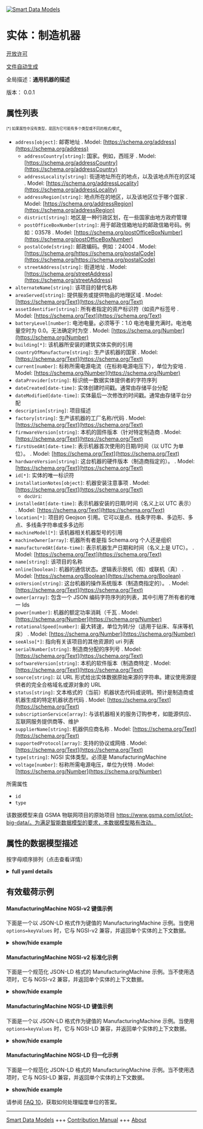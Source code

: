 <!-- 10-Header -->    
[![Smart Data Models](https://smartdatamodels.org/wp-content/uploads/2022/01/SmartDataModels_logo.png "Logo")](https://smartdatamodels.org)    
实体：制造机器    
=======<!-- /10-Header -->    
<!-- 15-License -->    
[开放许可](https://github.com/smart-data-models//dataModel.ManufacturingMachine/blob/master/ManufacturingMachine/LICENSE.md)    
[文件自动生成](https://docs.google.com/presentation/d/e/2PACX-1vTs-Ng5dIAwkg91oTTUdt8ua7woBXhPnwavZ0FxgR8BsAI_Ek3C5q97Nd94HS8KhP-r_quD4H0fgyt3/pub?start=false&loop=false&delayms=3000#slide=id.gb715ace035_0_60)    
<!-- /15-License -->    
<!-- 20-Description -->    
全局描述：**通用机器的描述**    
版本： 0.0.1    
<!-- /20-Description -->    
<!-- 30-PropertiesList -->    
## 属性列表    
<sup><sub>[*] 如果属性中没有类型，是因为它可能有多个类型或不同的格式/模式</sub></sup>。    
- `address[object]`: 邮寄地址  . Model: [https://schema.org/address](https://schema.org/address)	- `addressCountry[string]`: 国家。例如，西班牙  . Model: [https://schema.org/addressCountry](https://schema.org/addressCountry)    
	- `addressLocality[string]`: 街道地址所在的地点，以及该地点所在的区域  . Model: [https://schema.org/addressLocality](https://schema.org/addressLocality)    
	- `addressRegion[string]`: 地点所在的地区，以及该地区位于哪个国家  . Model: [https://schema.org/addressRegion](https://schema.org/addressRegion)    
	- `district[string]`: 地区是一种行政区划，在一些国家由地方政府管理      
	- `postOfficeBoxNumber[string]`: 用于邮政信箱地址的邮政信箱号码。例如：03578  . Model: [https://schema.org/postOfficeBoxNumber](https://schema.org/postOfficeBoxNumber)    
	- `postalCode[string]`: 邮政编码。例如：24004  . Model: [https://schema.org/https://schema.org/postalCode](https://schema.org/https://schema.org/postalCode)    
	- `streetAddress[string]`: 街道地址  . Model: [https://schema.org/streetAddress](https://schema.org/streetAddress)    
- `alternateName[string]`: 该项目的替代名称  - `areaServed[string]`: 提供服务或提供物品的地理区域  . Model: [https://schema.org/Text](https://schema.org/Text)- `assetIdentifier[string]`: 所有者指定的资产标识符（如资产标签号  . Model: [https://schema.org/Text](https://schema.org/Text)- `batteryLevel[number]`: 电池电量。必须等于：1.0 电池电量充满时。电池电量空时为 0.0。无法确定时为空  . Model: [https://schema.org/Number](https://schema.org/Number)- `building[*]`: 该机器所安装的建筑实体实例的引用  - `countryOfManufacture[string]`: 生产该机器的国家  . Model: [https://schema.org/Text](https://schema.org/Text)- `current[number]`: 标称所需电源电流（在标称电源电压下），单位为安培  . Model: [https://schema.org/Number](https://schema.org/Number)- `dataProvider[string]`: 标识统一数据实体提供者的字符序列  - `dateCreated[date-time]`: 实体创建时间戳。通常由存储平台分配  - `dateModified[date-time]`: 实体最后一次修改的时间戳。通常由存储平台分配  - `description[string]`: 项目描述  - `factory[string]`: 生产该机器的工厂名称/代码  . Model: [https://schema.org/Text](https://schema.org/Text)- `firmwareVersion[string]`: 本机的固件版本（针对特定制造商  . Model: [https://schema.org/Text](https://schema.org/Text)- `firstUsedAt[date-time]`: 表示机器首次使用的日期/时间（以 UTC 为单位）。  . Model: [https://schema.org/Text](https://schema.org/Text)- `hardwareVersion[string]`: 这台机器的硬件版本（制造商指定的）。  . Model: [https://schema.org/Text](https://schema.org/Text)- `id[*]`: 实体的唯一标识符  - `installationNotes[object]`: 机器安装注意事项  . Model: [https://schema.org/Text](https://schema.org/Text)	- `docUri`:       
- `installedAt[date-time]`: 表示机器安装的日期/时间（名义上以 UTC 表示）  . Model: [https://schema.org/Text](https://schema.org/Text)- `location[*]`: 项目的 Geojson 引用。它可以是点、线条字符串、多边形、多点、多线条字符串或多多边形  - `machineModel[*]`: 该机器相关机器型号的引用  - `machineOwner[array]`: 机器所有者是指 Schema.org 个人还是组织  - `manufacturedAt[date-time]`: 表示机器生产日期和时间（名义上是 UTC）。  . Model: [https://schema.org/Text](https://schema.org/Text)- `name[string]`: 该项目的名称  - `online[boolean]`: 机器的通信状态。逻辑表示脱机（假）或联机（真）  . Model: [https://schema.org/Boolean](https://schema.org/Boolean)- `osVersion[string]`: 这台机器的操作系统版本（制造商指定的）。  . Model: [https://schema.org/Text](https://schema.org/Text)- `owner[array]`: 包含一个 JSON 编码字符序列的列表，其中引用了所有者的唯一 Ids  - `power[number]`: 机器的额定功率消耗（千瓦  . Model: [https://schema.org/Number](https://schema.org/Number)- `rotationalSpeed[number]`:  	最大转速，单位为转/分（适用于钻床、车床等机床）  . Model: [https://schema.org/Number](https://schema.org/Number)- `seeAlso[*]`: 指向有关该项目的其他资源的 uri 列表  - `serialNumber[string]`: 制造商分配的序列号  . Model: [https://schema.org/Text](https://schema.org/Text)- `softwareVersion[string]`: 本机的软件版本（制造商特定  . Model: [https://schema.org/Text](https://schema.org/Text)- `source[string]`: 以 URL 形式给出实体数据原始来源的字符串。建议使用源提供者的完全合格域名或源对象的 URL  - `status[string]`: 文本格式的（当前）机器状态代码或说明。预计是制造商或机器生成的特定机器状态代码  . Model: [https://schema.org/Text](https://schema.org/Text)- `subscriptionService[array]`: 与该机器相关的服务订购参考，如能源供应、互联网服务提供商等、维护  - `supplierName[string]`: 机器供应商名称  . Model: [https://schema.org/Text](https://schema.org/Text)- `supportedProtocol[array]`: 支持的协议或网络  . Model: [https://schema.org/Text](https://schema.org/Text)- `type[string]`: NGSI 实体类型。必须是 ManufacturingMachine  - `voltage[number]`: 标称所需电源电压，单位为伏特  . Model: [https://schema.org/Number](https://schema.org/Number)<!-- /30-PropertiesList -->    
<!-- 35-RequiredProperties -->    
所需属性    
- `id`  - `type`  <!-- /35-RequiredProperties -->    
<!-- 40-RequiredProperties -->    
该数据模型来自 GSMA 物联网项目的原始项目 https://www.gsma.com/iot/iot-big-data/。为满足智能数据模型的要求，本数据模型略有改动。    
<!-- /40-RequiredProperties -->    
<!-- 50-DataModelHeader -->    
## 属性的数据模型描述    
按字母顺序排列（点击查看详情）    
<!-- /50-DataModelHeader -->    
<!-- 60-ModelYaml -->    
<details><summary><strong>full yaml details</strong></summary>      
```yaml    
ManufacturingMachine:      
  description: Description of a generic machine      
  properties:      
    address:      
      description: The mailing address      
      properties:      
        addressCountry:      
          description: 'The country. For example, Spain'      
          type: string      
          x-ngsi:      
            model: https://schema.org/addressCountry      
            type: Property      
        addressLocality:      
          description: 'The locality in which the street address is, and which is in the region'      
          type: string      
          x-ngsi:      
            model: https://schema.org/addressLocality      
            type: Property      
        addressRegion:      
          description: 'The region in which the locality is, and which is in the country'      
          type: string      
          x-ngsi:      
            model: https://schema.org/addressRegion      
            type: Property      
        district:      
          description: 'A district is a type of administrative division that, in some countries, is managed by the local government'      
          type: string      
          x-ngsi:      
            type: Property      
        postOfficeBoxNumber:      
          description: 'The post office box number for PO box addresses. For example, 03578'      
          type: string      
          x-ngsi:      
            model: https://schema.org/postOfficeBoxNumber      
            type: Property      
        postalCode:      
          description: 'The postal code. For example, 24004'      
          type: string      
          x-ngsi:      
            model: https://schema.org/https://schema.org/postalCode      
            type: Property      
        streetAddress:      
          description: The street address      
          type: string      
          x-ngsi:      
            model: https://schema.org/streetAddress      
            type: Property      
        streetNr:      
          description: Number identifying a specific property on a public street      
          type: string      
          x-ngsi:      
            type: Property      
      type: object      
      x-ngsi:      
        model: https://schema.org/address      
        type: Property      
    alternateName:      
      description: An alternative name for this item      
      type: string      
      x-ngsi:      
        type: Property      
    areaServed:      
      description: The geographic area where a service or offered item is provided      
      type: string      
      x-ngsi:      
        model: https://schema.org/Text      
        type: Property      
    assetIdentifier:      
      description: An asset identifier (e.g. asset tag number) assigned by the owner      
      type: string      
      x-ngsi:      
        model: https://schema.org/Text      
        type: Property      
    batteryLevel:      
      description: 'Battery level. It must be equal to: 1.0 When the battery charge is full. 0.0 When the battery charge empty. Null when it cannot be determined'      
      maximum: 1      
      minimum: 0      
      type: number      
      x-ngsi:      
        model: https://schema.org/Number      
        type: Property      
    building:      
      anyOf:      
        - description: Identifier format of any NGSI entity      
          maxLength: 256      
          minLength: 1      
          pattern: ^[\w\-\.\{\}\$\+\*\[\]`|~^@!,:\\]+$      
          type: string      
          x-ngsi:      
            type: Property      
        - description: Identifier format of any NGSI entity      
          format: uri      
          type: string      
          x-ngsi:      
            type: Property      
      description: Reference to the building entity instance into which this machine is installed      
      x-ngsi:      
        type: Relationship      
    countryOfManufacture:      
      description: The country where this machine was manufactured      
      type: string      
      x-ngsi:      
        model: https://schema.org/Text      
        type: Property      
    current:      
      description: 'The nominal required supply current (at the nominal supply voltage), in amps'      
      type: number      
      x-ngsi:      
        model: https://schema.org/Number      
        type: Property      
        units: Amps      
    dataProvider:      
      description: A sequence of characters identifying the provider of the harmonised data entity      
      type: string      
      x-ngsi:      
        type: Property      
    dateCreated:      
      description: Entity creation timestamp. This will usually be allocated by the storage platform      
      format: date-time      
      type: string      
      x-ngsi:      
        type: Property      
    dateModified:      
      description: Timestamp of the last modification of the entity. This will usually be allocated by the storage platform      
      format: date-time      
      type: string      
      x-ngsi:      
        type: Property      
    description:      
      description: A description of this item      
      type: string      
      x-ngsi:      
        type: Property      
    factory:      
      description: The factory name/code manufacturing this machine      
      type: string      
      x-ngsi:      
        model: https://schema.org/Text      
        type: Property      
    firmwareVersion:      
      description: The (manufacturer specific) firmware version of this machine      
      type: string      
      x-ngsi:      
        model: https://schema.org/Text      
        type: Property      
    firstUsedAt:      
      description: Indicates the date/time at which date and time the machine was first used (nominally in UTC)      
      format: date-time      
      type: string      
      x-ngsi:      
        model: https://schema.org/Text      
        type: Property      
    hardwareVersion:      
      description: The (manufacturer specific) hardware version of this machine      
      type: string      
      x-ngsi:      
        model: https://schema.org/Text      
        type: Property      
    id:      
      anyOf:      
        - description: Identifier format of any NGSI entity      
          maxLength: 256      
          minLength: 1      
          pattern: ^[\w\-\.\{\}\$\+\*\[\]`|~^@!,:\\]+$      
          type: string      
          x-ngsi:      
            type: Property      
        - description: Identifier format of any NGSI entity      
          format: uri      
          type: string      
          x-ngsi:      
            type: Property      
      description: Unique identifier of the entity      
      x-ngsi:      
        type: Property      
    installationNotes:      
      description: Notes relating to this machine installation      
      properties:      
        docUri:      
          format: uri      
          type: string      
        value:      
          type: string      
      type: object      
      x-ngsi:      
        model: https://schema.org/Text      
        type: Property      
    installedAt:      
      description: Indicates the date/time at which date and time the machine was installed (nominally in UTC)      
      format: date-time      
      type: string      
      x-ngsi:      
        model: https://schema.org/Text      
        type: Property      
    location:      
      description: 'Geojson reference to the item. It can be Point, LineString, Polygon, MultiPoint, MultiLineString or MultiPolygon'      
      oneOf:      
        - description: Geojson reference to the item. Point      
          properties:      
            bbox:      
              items:      
                type: number      
              minItems: 4      
              type: array      
            coordinates:      
              items:      
                type: number      
              minItems: 2      
              type: array      
            type:      
              enum:      
                - Point      
              type: string      
          required:      
            - type      
            - coordinates      
          title: GeoJSON Point      
          type: object      
          x-ngsi:      
            type: GeoProperty      
        - description: Geojson reference to the item. LineString      
          properties:      
            bbox:      
              items:      
                type: number      
              minItems: 4      
              type: array      
            coordinates:      
              items:      
                items:      
                  type: number      
                minItems: 2      
                type: array      
              minItems: 2      
              type: array      
            type:      
              enum:      
                - LineString      
              type: string      
          required:      
            - type      
            - coordinates      
          title: GeoJSON LineString      
          type: object      
          x-ngsi:      
            type: GeoProperty      
        - description: Geojson reference to the item. Polygon      
          properties:      
            bbox:      
              items:      
                type: number      
              minItems: 4      
              type: array      
            coordinates:      
              items:      
                items:      
                  items:      
                    type: number      
                  minItems: 2      
                  type: array      
                minItems: 4      
                type: array      
              type: array      
            type:      
              enum:      
                - Polygon      
              type: string      
          required:      
            - type      
            - coordinates      
          title: GeoJSON Polygon      
          type: object      
          x-ngsi:      
            type: GeoProperty      
        - description: Geojson reference to the item. MultiPoint      
          properties:      
            bbox:      
              items:      
                type: number      
              minItems: 4      
              type: array      
            coordinates:      
              items:      
                items:      
                  type: number      
                minItems: 2      
                type: array      
              type: array      
            type:      
              enum:      
                - MultiPoint      
              type: string      
          required:      
            - type      
            - coordinates      
          title: GeoJSON MultiPoint      
          type: object      
          x-ngsi:      
            type: GeoProperty      
        - description: Geojson reference to the item. MultiLineString      
          properties:      
            bbox:      
              items:      
                type: number      
              minItems: 4      
              type: array      
            coordinates:      
              items:      
                items:      
                  items:      
                    type: number      
                  minItems: 2      
                  type: array      
                minItems: 2      
                type: array      
              type: array      
            type:      
              enum:      
                - MultiLineString      
              type: string      
          required:      
            - type      
            - coordinates      
          title: GeoJSON MultiLineString      
          type: object      
          x-ngsi:      
            type: GeoProperty      
        - description: Geojson reference to the item. MultiLineString      
          properties:      
            bbox:      
              items:      
                type: number      
              minItems: 4      
              type: array      
            coordinates:      
              items:      
                items:      
                  items:      
                    items:      
                      type: number      
                    minItems: 2      
                    type: array      
                  minItems: 4      
                  type: array      
                type: array      
              type: array      
            type:      
              enum:      
                - MultiPolygon      
              type: string      
          required:      
            - type      
            - coordinates      
          title: GeoJSON MultiPolygon      
          type: object      
          x-ngsi:      
            type: GeoProperty      
      x-ngsi:      
        type: GeoProperty      
    machineModel:      
      anyOf:      
        - description: Identifier format of any NGSI entity      
          maxLength: 256      
          minLength: 1      
          pattern: ^[\w\-\.\{\}\$\+\*\[\]`|~^@!,:\\]+$      
          type: string      
          x-ngsi:      
            type: Property      
        - description: Identifier format of any NGSI entity      
          format: uri      
          type: string      
          x-ngsi:      
            type: Property      
      description: A reference to the associated Machine Model for this machine      
      x-ngsi:      
        type: Relationship      
    machineOwner:      
      description: Reference to the owner or owners of the machine as either a Schema.org person or organization      
      items:      
        anyOf:      
          - description: Identifier format of any NGSI entity      
            maxLength: 256      
            minLength: 1      
            pattern: ^[\w\-\.\{\}\$\+\*\[\]`|~^@!,:\\]+$      
            type: string      
            x-ngsi:      
              type: Property      
          - description: Identifier format of any NGSI entity      
            format: uri      
            type: string      
            x-ngsi:      
              type: Property      
      type: array      
      x-ngsi:      
        type: Relationship      
    manufacturedAt:      
      description: Indicates the date/time at which date and time the machine was manufactured (nominally in UTC)      
      format: date-time      
      type: string      
      x-ngsi:      
        model: https://schema.org/Text      
        type: Property      
    name:      
      description: The name of this item      
      type: string      
      x-ngsi:      
        type: Property      
    online:      
      description: The communication status of this machine. A logical representation of Offline (false) or Online (true)      
      type: boolean      
      x-ngsi:      
        model: https://schema.org/Boolean      
        type: Property      
    osVersion:      
      description: The (manufacturer specific) operating system version of this machine      
      type: string      
      x-ngsi:      
        model: https://schema.org/Text      
        type: Property      
    owner:      
      description: A List containing a JSON encoded sequence of characters referencing the unique Ids of the owner(s)      
      items:      
        anyOf:      
          - description: Identifier format of any NGSI entity      
            maxLength: 256      
            minLength: 1      
            pattern: ^[\w\-\.\{\}\$\+\*\[\]`|~^@!,:\\]+$      
            type: string      
            x-ngsi:      
              type: Property      
          - description: Identifier format of any NGSI entity      
            format: uri      
            type: string      
            x-ngsi:      
              type: Property      
        description: Unique identifier of the entity      
        x-ngsi:      
          type: Property      
      type: array      
      x-ngsi:      
        type: Property      
    power:      
      description: The nominal rated power consumption of the machine in kW      
      type: number      
      x-ngsi:      
        model: https://schema.org/Number      
        type: Property      
        units: Kw      
    rotationalSpeed:      
      description: ' 	The maximum rotational speed in rpm (for machines such as drills, lathes)'      
      type: number      
      x-ngsi:      
        model: https://schema.org/Number      
        type: Property      
        units: rpm      
    seeAlso:      
      description: list of uri pointing to additional resources about the item      
      oneOf:      
        - items:      
            format: uri      
            type: string      
          minItems: 1      
          type: array      
        - format: uri      
          type: string      
      x-ngsi:      
        type: Property      
    serialNumber:      
      description: The serial number assigned by the manufacturer      
      type: string      
      x-ngsi:      
        model: https://schema.org/Text      
        type: Property      
    softwareVersion:      
      description: The (manufacturer specific) software version of this machine      
      type: string      
      x-ngsi:      
        model: https://schema.org/Text      
        type: Property      
    source:      
      description: 'A sequence of characters giving the original source of the entity data as a URL. Recommended to be the fully qualified domain name of the source provider, or the URL to the source object'      
      type: string      
      x-ngsi:      
        type: Property      
    status:      
      description: Text formatted (current) machine status code or description. Expected to be the manufacturer or machine specific status code generated by the machine      
      type: string      
      x-ngsi:      
        model: https://schema.org/Text      
        type: Property      
    subscriptionService:      
      description: 'Reference to service subscriptions related to this machine e.g. energy supplies, Internet Service Providers etc, maintenance'      
      items:      
        anyOf:      
          - description: Identifier format of any NGSI entity      
            maxLength: 256      
            minLength: 1      
            pattern: ^[\w\-\.\{\}\$\+\*\[\]`|~^@!,:\\]+$      
            type: string      
            x-ngsi:      
              type: Property      
          - description: Identifier format of any NGSI entity      
            format: uri      
            type: string      
            x-ngsi:      
              type: Property      
      type: array      
      x-ngsi:      
        type: Relationship      
    supplierName:      
      description: The name of the supplier of this machine      
      type: string      
      x-ngsi:      
        model: https://schema.org/Text      
        type: Property      
    supportedProtocol:      
      description: Supported protocol(s) or networks      
      items:      
        type: string      
      type: array      
      x-ngsi:      
        model: https://schema.org/Text      
        type: Property      
    type:      
      description: NGSI entity type. It has to be ManufacturingMachine      
      enum:      
        - ManufacturingMachine      
      type: string      
      x-ngsi:      
        type: Property      
    voltage:      
      description: 'The nominal required supply voltage, in volts'      
      type: number      
      x-ngsi:      
        model: https://schema.org/Number      
        type: Property      
        units: Volts      
  required:      
    - id      
    - type      
  type: object      
  x-derived-from: ""      
  x-disclaimer: 'Redistribution and use in source and binary forms, with or without modification, are permitted  provided that the license conditions are met. Copyleft (c) 2022 Contributors to Smart Data Models Program'      
  x-license-url: https://github.com/smart-data-models/dataModel.ManufacturingMachine/blob/master/ManufacturingMachine/LICENSE.md      
  x-model-schema: https://smart-data-models.github.io/dataModel.ManufacturingMachine/ManufacturingMachine/schema.json      
  x-model-tags: GSMA      
  x-version: 0.0.1      
```    
</details>      
<!-- /60-ModelYaml -->    
<!-- 70-MiddleNotes -->    
<!-- /70-MiddleNotes -->    
<!-- 80-Examples -->    
## 有效载荷示例    
#### ManufacturingMachine NGSI-v2 键值示例    
下面是一个以 JSON-LD 格式作为键值的 ManufacturingMachine 示例。当使用 `options=keyValues` 时，它与 NGSI-v2 兼容，并返回单个实体的上下文数据。    
<details><summary><strong>show/hide example</strong></summary>      
```json  
{  
  "assetIdentifier": "ID12345",  
  "batteryLevel": 0.7,  
  "building": "urn:ngsi-ld:Building:8683b757-649c-49e0-ac89-ad392c9a0d0c",  
  "countryOfManufacture": "UK",  
  "current": 20,  
  "dataProvider": "https://provider.example.com",  
  "description": "Industrial machine to create plastic bottles",  
  "factory": "N9",  
  "firmwareVersion": "A.10",  
  "firstUsedAt": "2017-05-04T10:18:16Z",  
  "hardwareVersion": "2.1",  
  "id": "urn:ngsi-ld:Machine:9166c528-9c98-4579-a5d3-8068aea5d6c0",  
  "installationNotes": {  
    "docUri": "http://example.com/sample/machine-instructions.pdf",  
    "value": "Installed according to manufacturer instructions."  
  },  
  "installedAt": "2017-05-04T10:18:16Z",  
  "location": {  
    "coordinates": [  
      -104.99404,  
      39.75621  
    ],  
    "type": "Point"  
  },  
  "machineModel": "urn:ngsi-ld:MachineModel:00b42701-43e1-482d-aa7a-e2956cfd69c3",  
  "manufacturedAt": "2017-05-04T10:18:16Z",  
  "online": true,  
  "osVersion": "10A",  
  "machineOwner": [  
    "urn:ngsi-ld:Person:a498182c-47c0-11e8-be4e-2c4d549a1ab2",  
    "urn:ngsi-ld:Organization:abb20712-47c0-11e8-8742-2c4d549a1ab2"  
  ],  
  "power": 4.4,  
  "rotationalSpeed": 10,  
  "serialNumber": "X9923456789F",  
  "softwareVersion": "8.5.C",  
  "source": "https://source.example.com",  
  "status": "SC1001",  
  "subscriptionService": [  
    "urn:ngsi-ld:SubscriptionService:0d95b03c-47c1-11e8-99fd-2c4d549a1ab2",  
    "urn:ngsi-ld:SubscriptionService:1527d0fa-47c1-11e8-8fb1-2c4d549a1ab2"  
  ],  
  "supplierName": "ACME NorthEast Inc.",  
  "supportedProtocol": [  
    "HTTP",  
    "HTTPS",  
    "FTP"  
  ],  
  "type": "ManufacturingMachine",  
  "voltage": 220  
}  
```  
</details>    
#### ManufacturingMachine NGSI-v2 标准化示例    
下面是一个规范化 JSON-LD 格式的 ManufacturingMachine 示例。当不使用选项时，它与 NGSI-v2 兼容，并返回单个实体的上下文数据。    
<details><summary><strong>show/hide example</strong></summary>      
```json  
{  
  "id": "urn:ngsi-ld:Machine:9166c528-9c98-4579-a5d3-8068aea5d6c0",  
  "type": "ManufacturingMachine",  
  "source": {  
    "type": "Text",  
    "value": "https://source.example.com"  
  },  
  "dataProvider": {  
    "type": "Text",  
    "value": "https://provider.example.com"  
  },  
  "machineModel": {  
    "type": "Text",  
    "value": "urn:ngsi-ld:MachineModel:00b42701-43e1-482d-aa7a-e2956cfd69c3"  
  },  
  "serialNumber": {  
    "type": "Text",  
    "value": "X9923456789F"  
  },  
  "assetIdentifier": {  
    "type": "Text",  
    "value": "ID12345"  
  },  
  "supplierName": {  
    "type": "Text",  
    "value": "ACME NorthEast Inc."  
  },  
  "countryOfManufacture": {  
    "type": "Text",  
    "value": "UK"  
  },  
  "factory": {  
    "type": "Text",  
    "value": "N9"  
  },  
  "firstUsedAt": {  
    "type": "DateTime",  
    "value": "2017-05-04T10:18:16Z"  
  },  
  "installedAt": {  
    "type": "DateTime",  
    "value": "2017-05-04T10:18:16Z"  
  },  
  "manufacturedAt": {  
    "type": "DateTime",  
    "value": "2017-05-04T10:18:16Z"  
  },  
  "description": {  
    "type": "Text",  
    "value": "Industrial machine to create plastic bottles"  
  },  
  "owner": {  
    "type": "StructuredValue",  
    "value": [  
      "urn:ngsi-ld:Person:a498182c-47c0-11e8-be4e-2c4d549a1ab2",  
      "urn:ngsi-ld:Organization:abb20712-47c0-11e8-8742-2c4d549a1ab2"  
    ]  
  },  
  "hardwareVersion": {  
    "type": "Text",  
    "value": "2.1"  
  },  
  "firmwareVersion": {  
    "type": "Text",  
    "value": "A.10"  
  },  
  "softwareVersion": {  
    "type": "Text",  
    "value": "8.5.C"  
  },  
  "osVersion": {  
    "type": "Text",  
    "value": "10A"  
  },  
  "supportedProtocol": {  
    "type": "StructuredValue",  
    "value": [  
      "HTTP",  
      "HTTPS",  
      "FTP"  
    ]  
  },  
  "building": {  
    "type": "Text",  
    "value": "urn:ngsi-ld:Building:8683b757-649c-49e0-ac89-ad392c9a0d0c"  
  },  
  "location": {  
    "type": "geo:json",  
    "value": {  
      "type": "Point",  
      "coordinates": [  
        -104.99404,  
        39.75621  
      ]  
    }  
  },  
  "subscriptionService": {  
    "type": "StructuredValue",  
    "value": [  
      "urn:ngsi-ld:SubscriptionService:0d95b03c-47c1-11e8-99fd-2c4d549a1ab2",  
      "urn:ngsi-ld:SubscriptionService:1527d0fa-47c1-11e8-8fb1-2c4d549a1ab2"  
    ]  
  },  
  "online": {  
    "type": "Boolean",  
    "value": true  
  },  
  "status": {  
    "type": "Text",  
    "value": "SC1001"  
  },  
  "batteryLevel": {  
    "type": "Number",  
    "value": 0.7  
  },  
  "installationNotes": {  
    "type": "StructuredValue",  
    "value": {  
      "value": "Installed according to manufacturer instructions.",  
      "docUri": "http://example.com/sample/machine-instructions.pdf"  
    }  
  },  
  "voltage": {  
    "type": "Number",  
    "value": 220  
  },  
  "current": {  
    "type": "Number",  
    "value": 20  
  },  
  "power": {  
    "type": "Number",  
    "value": 4.4  
  },  
  "rotationalSpeed": {  
    "type": "Number",  
    "value": 10  
  }  
}  
```  
</details>    
#### ManufacturingMachine NGSI-LD 键值示例    
下面是一个以 JSON-LD 格式作为键值的 ManufacturingMachine 示例。当使用 `options=keyValues` 时，它与 NGSI-LD 兼容，并返回单个实体的上下文数据。    
<details><summary><strong>show/hide example</strong></summary>      
```json  
{  
  "@context": [  
    "https://smartdatamodels.org/context.jsonld",  
    "https://raw.githubusercontent.com/GSMADeveloper/NGSI-LD-Entities/master/examples/Machine-context.jsonld",  
    "https://raw.githubusercontent.com/smart-data-models/dataModel.ManufacturingMachine/master/context.jsonld"  
  ],  
  "assetIdentifier": "ID12345",  
  "batteryLevel": 0.7,  
  "building": "urn:ngsi-ld:Building:8683b757-649c-49e0-ac89-ad392c9a0d0c",  
  "countryOfManufacture": "UK",  
  "current": 20,  
  "dataProvider": "https://provider.example.com",  
  "description": "Industrial machine to create plastic bottles",  
  "factory": "N9",  
  "firmwareVersion": "A.10",  
  "firstUsedAt": "2017-05-04T10:18:16Z",  
  "hardwareVersion": "2.1",  
  "id": "urn:ngsi-ld:Machine:9166c528-9c98-4579-a5d3-8068aea5d6c0",  
  "installationNotes": {  
    "docUri": "http://example.com/sample/machine-instructions.pdf",  
    "value": "Installed according to manufacturer instructions."  
  },  
  "installedAt": "2017-05-04T10:18:16Z",  
  "location": {  
    "coordinates": [  
      -104.99404,  
      39.75621  
    ],  
    "type": "Point"  
  },  
  "machineModel": "urn:ngsi-ld:MachineModel:00b42701-43e1-482d-aa7a-e2956cfd69c3",  
  "manufacturedAt": "2017-05-04T10:18:16Z",  
  "online": true,  
  "osVersion": "10A",  
  "machineOwner": [  
    "urn:ngsi-ld:Person:a498182c-47c0-11e8-be4e-2c4d549a1ab2",  
    "urn:ngsi-ld:Organization:abb20712-47c0-11e8-8742-2c4d549a1ab2"  
  ],  
  "power": 4.4,  
  "rotationalSpeed": 10,  
  "serialNumber": "X9923456789F",  
  "softwareVersion": "8.5.C",  
  "source": "https://source.example.com",  
  "status": "SC1001",  
  "subscriptionService": [  
    "urn:ngsi-ld:SubscriptionService:0d95b03c-47c1-11e8-99fd-2c4d549a1ab2",  
    "urn:ngsi-ld:SubscriptionService:1527d0fa-47c1-11e8-8fb1-2c4d549a1ab2"  
  ],  
  "supplierName": "ACME NorthEast Inc.",  
  "supportedProtocol": [  
    "HTTP",  
    "HTTPS",  
    "FTP"  
  ],  
  "type": "ManufacturingMachine",  
  "voltage": 220  
}  
```  
</details>    
#### ManufacturingMachine NGSI-LD 归一化示例    
下面是一个规范化 JSON-LD 格式的 ManufacturingMachine 示例。当不使用选项时，它与 NGSI-LD 兼容，并返回单个实体的上下文数据。    
<details><summary><strong>show/hide example</strong></summary>      
```json  
{  
    "@context": [  
        "https://smartdatamodels.org/context.jsonld",  
        "https://raw.githubusercontent.com/GSMADeveloper/NGSI-LD-Entities/master/examples/Machine-context.jsonld",  
        "https://raw.githubusercontent.com/smart-data-models/dataModel.ManufacturingMachine/master/context.jsonld"  
    ],  
    "id": "urn:ngsi-ld:Machine:9166c528-9c98-4579-a5d3-8068aea5d6c0",  
    "type": "ManufacturingMachine",  
    "source": {  
        "type": "Property",  
        "value": "https://source.example.com"  
    },  
    "dataProvider": {  
        "type": "Property",  
        "value": "https://provider.example.com"  
    },  
    "machineModel": {  
        "type": "Relationship",  
        "object": "urn:ngsi-ld:MachineModel:00b42701-43e1-482d-aa7a-e2956cfd69c3"  
    },  
    "serialNumber": {  
        "type": "Property",  
        "value": "X9923456789F"  
    },  
    "assetIdentifier": {  
        "type": "Property",  
        "value": "ID12345"  
    },  
    "supplierName": {  
        "type": "Property",  
        "value": "ACME NorthEast Inc."  
    },  
    "countryOfManufacture": {  
        "type": "Property",  
        "value": "UK"  
    },  
    "factory": {  
        "type": "Property",  
        "value": "N9"  
    },  
    "firstUsedAt": {  
        "type": "Property",  
        "value": {  
            "@type": "DateTime",  
            "@value": "2017-05-04T10:18:16Z"  
        }  
    },  
    "installedAt": {  
        "type": "Property",  
        "value": {  
            "@type": "DateTime",  
            "@value": "2017-05-04T10:18:16Z"  
        }  
    },  
    "manufacturedAt": {  
        "type": "Property",  
        "value": {  
            "@type": "DateTime",  
            "@value": "2017-05-04T10:18:16Z"  
        }  
    },  
    "description": {  
        "type": "Property",  
        "value": "Industrial machine to create plastic bottles"  
    },  
    "owner": {  
        "type": "Relationship",  
        "object": [  
            "urn:ngsi-ld:Person:a498182c-47c0-11e8-be4e-2c4d549a1ab2",  
            "urn:ngsi-ld:Organization:abb20712-47c0-11e8-8742-2c4d549a1ab2"  
        ]  
    },  
    "hardwareVersion": {  
        "type": "Property",  
        "value": "2.1"  
    },  
    "firmwareVersion": {  
        "type": "Property",  
        "value": "A.10"  
    },  
    "softwareVersion": {  
        "type": "Property",  
        "value": "8.5.C"  
    },  
    "osVersion": {  
        "type": "Property",  
        "value": "10A"  
    },  
    "supportedProtocol": {  
        "type": "Property",  
        "value": [  
            "HTTP",  
            "HTTPS",  
            "FTP"  
        ],  
        "observedAt": "2017-05-04T12:30:00Z"  
    },  
    "building": {  
        "type": "Relationship",  
        "object": "urn:ngsi-ld:Building:8683b757-649c-49e0-ac89-ad392c9a0d0c"  
    },  
    "location": {  
        "type": "GeoProperty",  
        "value": {  
            "type": "Point",  
            "coordinates": [  
                -104.99404,  
                39.75621  
            ]  
        }  
    },  
    "subscriptionService": {  
        "type": "Relationship",  
        "object": [  
            "urn:ngsi-ld:SubscriptionService:0d95b03c-47c1-11e8-99fd-2c4d549a1ab2",  
            "urn:ngsi-ld:SubscriptionService:1527d0fa-47c1-11e8-8fb1-2c4d549a1ab2"  
        ]  
    },  
    "online": {  
        "type": "Property",  
        "value": true,  
        "observedAt": "2017-05-04T12:30:00Z"  
    },  
    "status": {  
        "type": "Property",  
        "value": "SC1001",  
        "observedAt": "2017-05-04T12:30:00Z"  
    },  
    "batteryLevel": {  
        "type": "Property",  
        "value": 0.7,  
        "observedAt": "2017-05-04T12:30:00Z"  
    },  
    "installationNotes": {  
        "type": "Property",  
        "value": {  
            "value": "Installed according to manufacturer instructions.",  
            "docUri": "http://example.com/sample/machine-instructions.pdf"  
        }  
    },  
    "voltage": {  
        "type": "Property",  
        "value": 220,  
        "unitCode": "VLT",  
        "observedAt": "2016-08-08T10:18:16Z"  
    },  
    "current": {  
        "type": "Property",  
        "value": 20,  
        "unitCode": "AMP",  
        "observedAt": "2016-08-08T10:18:16Z"  
    },  
    "power": {  
        "type": "Property",  
        "value": 4.4,  
        "unitCode": "KWT",  
        "observedAt": "2016-08-08T10:18:16Z"  
    },  
    "rotationalSpeed": {  
        "type": "Property",  
        "value": 10,  
        "unitCode": "RPM",  
        "observedAt": "2016-08-08T10:18:16Z"  
    }  
}  
```  
</details><!-- /80-Examples -->    
<!-- 90-FooterNotes -->    
<!-- /90-FooterNotes -->    
<!-- 95-Units -->    
请参阅 [FAQ 10](https://smartdatamodels.org/index.php/faqs/)，获取如何处理幅度单位的答案。    
<!-- /95-Units -->    
<!-- 97-LastFooter -->    
---    
[Smart Data Models](https://smartdatamodels.org) +++ [Contribution Manual](https://bit.ly/contribution_manual) +++ [About](https://bit.ly/Introduction_SDM)<!-- /97-LastFooter -->    
